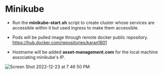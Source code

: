# Minikube

- Run the **minikube-start.sh** script to create cluster whose services are accessible within it but used ingress to make them accessible.

- Pods will be pulled image through remote docker public repository. https://hub.docker.com/repositories/karan1801

- Hostname will be added **asset-management.com** for the local machine associating minikube's IP.

![Screen Shot 2022-12-23 at 7 46 50 PM](https://user-images.githubusercontent.com/77373766/209420202-7007780a-630e-48d8-9b61-b14faa518eab.png)
